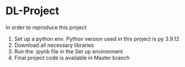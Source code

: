 # DL-Project

In order to reproduce this project
1) Set up a python env. Python version used in this project is py 3.9.12
2) Download all necessary libraries 
3) Run the .ipynb file in the Set up environment
4) Final project code is available in Master branch
